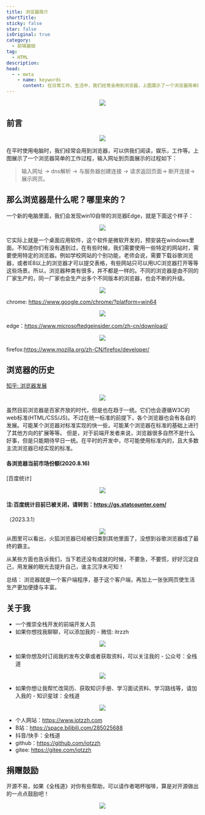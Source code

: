 ```yaml
---
title: 浏览器简介
shortTitle: 
sticky: false
star: false
isOriginal: true
category:
  - 前端基础
tag:
  - HTML
description: 
head:
  - - meta
    - name: keywords
      content: 在日常工作、生活中，我们经常会用到浏览器，上图展示了一个浏览器简单的工作过程，输入网址到页面展示，实际上（输入网址 -> dns解析 -> 与服务器创建连接 -> 请求返回页面-> 断开连接->展示网页），我们打开的网页，供我们阅读，娱乐，工作等等。
---
```


 
<div style="text-align: center"><img src="./img/前端入门浏览器简介.png" ></div>

## 前言

<div style="text-align: center"><img src="./img/browser.jpg" ></div>


在平时使用电脑时，我们经常会用到浏览器，可以供我们阅读，娱乐，工作等。上图展示了一个浏览器简单的工作过程，输入网址到页面展示的过程如下：
> 输入网址 -> dns解析 -> 与服务器创建连接 -> 请求返回页面-> 断开连接-> 展示网页。

## 那么浏览器是什么呢？哪里来的？
一个新的电脑里面，我们会发现win10自带的浏览器Edge，就是下面这个样子：

<div style="text-align: center"><img src="./img/pic1.png" ></div>

它实际上就是一个桌面应用软件，这个软件是微软开发的，预安装在windows里面。不知道你们有没有遇到过，在有些时候，我们需要使用一些特定的网站时，需要使用特定的浏览器。例如学校网站的个别功能，老师会说，需要下载谷歌浏览器，或者IE8以上的浏览器才可以提交表格，有些网站只可以用UC浏览器打开等等这些场景。所以，浏览器种类有很多，并不都是一样的。不同的浏览器是由不同的厂家生产的，同一厂家也会生产出多个不同版本的浏览器，也会不断的升级。

<div style="text-align: center"><img src="./img/chrome.png" ></div>

chrome: https://www.google.com/chrome/?platform=win64

<div style="text-align: center"><img src="./img/edge.png" ></div>

edge：https://www.microsoftedgeinsider.com/zh-cn/download/

<div style="text-align: center"><img src="./img/firefox.png" ></div>

firefox:https://www.mozilla.org/zh-CN/firefox/developer/

## 浏览器的历史
[知乎: 浏览器发展](https://zhuanlan.zhihu.com/p/93235164)

<div style="text-align: center"><img src="./img/browser-history.png" ></div>

虽然目前浏览器是百家齐放的时代，但是也在趋于一统。它们也会遵循W3C的web标准(HTML/CSS/JS)。不过在统一标准的前提下，各个浏览器也会有各自的发展。可能某个浏览器对标准实现的快一些，可能某个浏览器在标准的基础上进行了其他方向的扩展等等。
但是，对于前端开发者来说，浏览器很多自然不是什么好事，但是只能期待早日一统。在平时的开发中，尽可能使用标准内的，且大多数主流浏览器已经实现的标准。

#### 各浏览器当前市场份额(2020.8.16)

[百度统计]
<div style="text-align: center"><img src="./img/browser-market.jpg" ></div>

#### 注:百度统计目前已被关闭，请转到：https://gs.statcounter.com/
（2023.3.1）
<div style="text-align: center"><img src="./img/rate.png" ></div>
从图里可以看出，火狐浏览器已经被归类到其他里面了，没想到谷歌浏览器成了最终的霸主。

从某些方面也告诉我们，当下若还没有成就的时候，不要急，不要慌，好好沉淀自己，用发展的眼光去提升自己，谁主沉浮未可知！

总结： 浏览器就是一个客户端程序，基于这个客户端，再加上一张张网页使生活生产更加便捷与丰富。


## 关于我
* 一个推崇全栈开发的前端开发人员
* 如果你想找我聊聊，可以添加我的 - 微信: itrzzh
<div style="text-align: center"><img src="../../images/微信号.png" style="max-height: 200px;width: auto;"></div>

* 如果你想及时订阅我的发布文章或者获取资料，可以关注我的 - 公众号：全栈道
<div style="text-align: center"><img src="../../images/公众号.jpg" style="max-height: 200px;width: auto;"></div>

* 如果你想让我帮忙改简历、获取知识手册、学习面试资料、学习路线等，请加入我的 - 知识星球：全栈道
<div style="text-align: center"><img src="../../images/星球.jpg" style="max-height: 200px;width: auto;"></div>

* 个人网站：https://www.iotzzh.com
* B站：https://space.bilibili.com/285025688
* 抖音/快手：全栈道
* github：https://github.com/iotzzh
* gitee: https://gitee.com/iotzzh

## 捐赠鼓励
开源不易，如果《全栈道》对你有些帮助，可以请作者喝杯咖啡，算是对开源做出的一点点鼓励吧！
<div style="text-align: center"><img src="../../images/打赏.jpg" style="max-height: 200px;width: auto;"></div>